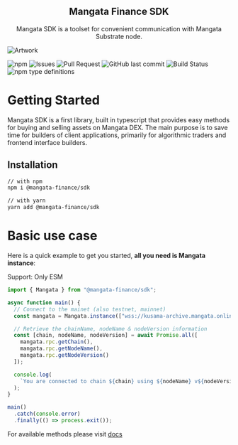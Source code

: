 <h2 align="center">Mangata Finance SDK</h2>

<p align="center">
    Mangata SDK is a toolset for convenient communication with Mangata Substrate node.
</p>

![Artwork](https://blog.mangata.finance/assets/posts/themis-cover.png)

![npm](https://img.shields.io/npm/v/%40mangata-finance%2Fsdk)
![Issues](https://img.shields.io/github/issues/mangata-finance/mangata-sdk)
![Pull Request](https://img.shields.io/github/issues-pr/mangata-finance/mangata-sdk)
![GitHub last commit](https://img.shields.io/github/last-commit/mangata-finance/mangata-sdk)
![Build Status](https://img.shields.io/endpoint.svg?url=https%3A%2F%2Factions-badge.atrox.dev%2Fmangata-finance%2Fmangata-sdk%2Fbadge%3Fref%3Ddevelop&style=flat)
![npm type definitions](https://img.shields.io/npm/types/%40mangata-finance%2Fsdk)

# Getting Started

Mangata SDK is a first library, built in typescript that provides easy methods for buying and selling assets on Mangata DEX. The main purpose is to save time for builders of client applications, primarily for algorithmic traders and frontend interface builders.

## Installation

```sh
// with npm
npm i @mangata-finance/sdk

// with yarn
yarn add @mangata-finance/sdk
```

# Basic use case

Here is a quick example to get you started, **all you need is Mangata instance**:

Support: Only ESM

```js
import { Mangata } from "@mangata-finance/sdk";

async function main() {
  // Connect to the mainet (also testnet, mainnet)
  const mangata = Mangata.instance(["wss://kusama-archive.mangata.online"]);

  // Retrieve the chainName, nodeName & nodeVersion information
  const [chain, nodeName, nodeVersion] = await Promise.all([
    mangata.rpc.getChain(),
    mangata.rpc.getNodeName(),
    mangata.rpc.getNodeVersion()
  ]);

  console.log(
    `You are connected to chain ${chain} using ${nodeName} v${nodeVersion}`
  );
}

main()
  .catch(console.error)
  .finally(() => process.exit());
```

For available methods please visit [docs](https://docs.mangata.finance/sdk/)
